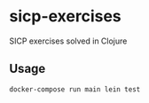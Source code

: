 # sicp-exercises

SICP exercises solved in Clojure

## Usage

```
docker-compose run main lein test
```
